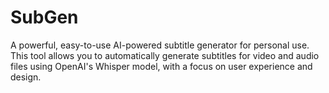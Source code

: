 # SubGen
A powerful, easy-to-use AI-powered subtitle generator for personal use. This tool allows you to automatically generate subtitles for video and audio files using OpenAI's Whisper model, with a focus on user experience and design.
